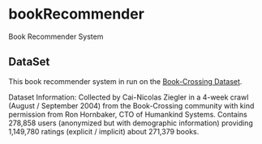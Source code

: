 # bookRecommender
Book Recommender System 


## DataSet 


This book recommender system in run on the [Book-Crossing Dataset](http://www2.informatik.uni-freiburg.de/~cziegler/BX/).

Dataset Information: Collected by Cai-Nicolas Ziegler in a 4-week crawl (August / September 2004) from the Book-Crossing community with kind permission from Ron Hornbaker, CTO of Humankind Systems. Contains 278,858 users (anonymized but with demographic information) providing 1,149,780 ratings (explicit / implicit) about 271,379 books.

